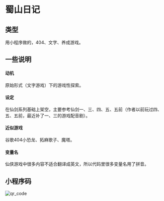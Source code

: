 # 蜀山日记

## 类型
用小程序做的，404、文字、养成游戏。

## 一些说明

#### 动机
原始形式（文字游戏）下的游戏性探索。

#### 设定
在仙剑系列基础上架空，主要参考仙剑一、三、四、五、五前（作者以前玩过四、五、五前，最近补了一、三的游戏配音剧）。

#### 近似游戏
谷歌404小恐龙、拓麻歌子、魔塔。

#### 变量名
仙侠游戏中很多内容不适合翻译成英文，所以代码里很多变量名用了拼音。

## 小程序码
![qr_code](https://github.com/jokersandwich/Shushan-Diary/blob/master/image/qr_code.jpg)
